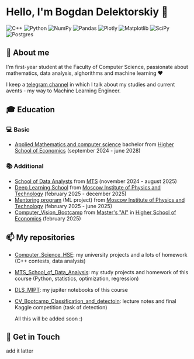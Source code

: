 # Hello, I'm Bogdan Delektorskiy 👋

![C++](https://img.shields.io/badge/c++-%2300599C.svg?style=for-the-badge&logo=c%2B%2B&logoColor=white)
![Python](https://img.shields.io/badge/python-3670A0?style=for-the-badge&logo=python&logoColor=ffdd54)
![NumPy](https://img.shields.io/badge/numpy-%23013243.svg?style=for-the-badge&logo=numpy&logoColor=white)
![Pandas](https://img.shields.io/badge/pandas-%23150458.svg?style=for-the-badge&logo=pandas&logoColor=white)
![Plotly](https://img.shields.io/badge/Plotly-%233F4F75.svg?style=for-the-badge&logo=plotly&logoColor=white)
![Matplotlib](https://img.shields.io/badge/Matplotlib-%23ffffff.svg?style=for-the-badge&logo=Matplotlib&logoColor=black)
![SciPy](https://img.shields.io/badge/SciPy-%230C55A5.svg?style=for-the-badge&logo=scipy&logoColor=%white)
![Postgres](https://img.shields.io/badge/postgres-%23316192.svg?style=for-the-badge&logo=postgresql&logoColor=white)
  




## 🔎 About me

I'm first-year student at the Faculty of Computer Science, passionate about mathematics, data analysis, alghorithms and machine learning ❤️

I keep a <a href="https://t.me/bogdan_delek_updates" target="_blank">telegram channel</a> in which I talk about my studies and current avents - my way to Machine Learning Engineer. 

## 🎓 Education

### 💻 Basic
- <a href="https://www.hse.ru/ba/compds//" target="_blank"> Applied Mathematics and computer science</a> bachelor from <a href="https://www.hse.ru/" target="_blank"> Higher School of Economics</a> (september 2024 - june 2028)

### 📚 Additional
- <a href="https://www.teta.mts.ru/analytics-school/" target="_blank"> School of Data Analysts</a> from <a href="https://moskva.mts.ru/personal/" target="_blank">MTS</a> (november 2024 - august 2025)
- <a href="https://dls.samcs.ru/" target="_blank"> Deep Learning School</a> from <a href="https://mipt.ru/" target="_blank"> Moscow Institute of Physics and Technology</a> (february 2025 - december 2025)
- <a href="https://mipt.ru/mentor" target="_blank"> Mentoring program</a> (ML project) from <a href="https://mipt.ru/" target="_blank"> Moscow Institute of Physics and Technology</a> (february 2025 - june 2025)
- <a href="https://www.hse.ru/ma/mlds/announcements/1006697468.html" target="_blank"> Computer_Vision_Bootcamp</a> from <a href="https://www.hse.ru/ma/mlds/" target="_blank"> Master's "AI"</a> in <a href="https://www.hse.ru/" target="_blank"> Higher School of Economics</a> (february 2025)

## 📫 My repositories

- <a href="https://github.com/BogdanDelektorskiy/Computer_Science_HSE" target="_blank"> Computer_Science_HSE</a>: my university projects and a lots of homework (C++ contests, data analysis)
- <a href="https://github.com/BogdanDelektorskiy/MTS_School_of_Data_Analysis" target="_blank"> MTS_School_of_Data_Analysis</a>: my study projects and homework of this course (Python, statistics, optimization, regression)
- <a href="https://github.com/BogdanDelektorskiy/DLS_MIPT" target="_blank"> DLS_MIPT</a>: my jupiter notebooks of this course
- <a href="https://github.com/BogdanDelektorskiy/CV_Bootcamp_Classification_and_detectoin" target="_blank"> CV_Bootcamp_Classification_and_detectoin</a>: lecture notes and final Kaggle competition (task of detection)


  
  All this will be added soon :)



## 📧 Get in Touch
add it latter



<!--

## Some statistics


[![Bogdan's LeetCode stats](https://leetcode-stats-six.vercel.app/api?username=Bogdan_Delektorskiy)](https://github.com/BogdanDelektorskiy/leetcode-stats)

<a href="https://git.io/streak-stats"><img src="http://github-readme-streak-stats.herokuapp.com?user=BogdanDelektorskiy" alt="GitHub Streak" /></a>


[![Top Langs](https://github-readme-stats.vercel.app/api/top-langs/?username=BogdanDelektorskiy&layout=compact)](https://github.com/BogdanDelektorskiy/github-readme-stats)


[![Bogdan's LeetCode stats](https://leetcode-stats-six.vercel.app/api?username=Bogdan_Delektorskiy)](https://github.com/BogdanDelektorskiy/leetcode-stats)

[![trophy](https://github-profile-trophy.vercel.app/?username=BogdanDelektorskiy)](https://github.com/BogdanDelektorskiy/github-profile-trophy)

**BogdanDelektorskiy/BogdanDelektorskiy** is a ✨ _special_ ✨ repository because its `README.md` (this file) appears on your GitHub profile.
![Python](https://img.shields.io/badge/python-3670A0?style=for-the-badge&logo=python&logoColor=ffdd54)
Here are some ideas to get you started:

- 🔭 I’m currently working on ...
- 🌱 I’m currently learning ...
- 👯 I’m looking to collaborate on ...
- 🤔 I’m looking for help with ...
- 💬 Ask me about ...
- 📫 How to reach me: ...
- 😄 Pronouns: ...
- ⚡ Fun fact: ...
-->
